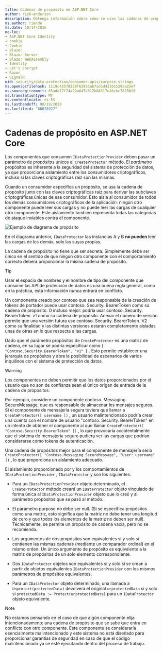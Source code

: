 ```yaml
---
title: Cadenas de propósito en ASP.NET Core
author: rick-anderson
description: Obtenga información sobre cómo se usan las cadenas de propósito en las API de protección de datos de ASP.NET Core.
ms.author: riande
ms.date: 10/14/2016
no-loc:
- ASP.NET Core Identity
- cookie
- Cookie
- Blazor
- Blazor Server
- Blazor WebAssembly
- Identity
- Let's Encrypt
- Razor
- SignalR
uid: security/data-protection/consumer-apis/purpose-strings
ms.openlocfilehash: 1119c45570338f629a3ab7adbd43361529aa23e7
ms.sourcegitcommit: 65add17f74a29a647d812b04517e46cbc78258f9
ms.translationtype: MT
ms.contentlocale: es-ES
ms.lasthandoff: 08/19/2020
ms.locfileid: "88626927"
---
```

# <a name="purpose-strings-in-aspnet-core"></a>Cadenas de propósito en ASP.NET Core

<a name="data-protection-consumer-apis-purposes"></a>

Los componentes que consumen `IDataProtectionProvider` deben pasar un parámetro de *propósitos* únicos al `CreateProtector` método. El *parámetro* propósitos es inherente a la seguridad del sistema de protección de datos, ya que proporciona aislamiento entre los consumidores criptográficos, incluso si las claves criptográficas raíz son las mismas.

Cuando un consumidor especifica un propósito, se usa la cadena de propósito junto con las claves criptográficas raíz para derivar las subclaves criptográficas únicas de ese consumidor. Esto aísla al consumidor de todos los demás consumidores criptográficos de la aplicación: ningún otro componente puede leer sus cargas y no puede leer las cargas de cualquier otro componente. Este aislamiento también representa todas las categorías de ataque inviables contra el componente.

![Ejemplo de diagrama de propósito](purpose-strings/_static/purposes.png)

En el diagrama anterior, `IDataProtector` las instancias A y B **no pueden** leer las cargas de los demás, solo las suyas propias.

La cadena de propósito no tiene que ser secreta. Simplemente debe ser único en el sentido de que ningún otro componente con el comportamiento correcto deberá proporcionar la misma cadena de propósito.

>[!TIP]
> Usar el espacio de nombres y el nombre de tipo del componente que consume las API de protección de datos es una buena regla general, como en la práctica, esta información nunca entrará en conflicto.
>
>Un componente creado por contoso que sea responsable de la creación de tokens de portador puede usar contoso. Security. BearerToken como su cadena de propósito. O incluso mejor: podría usar contoso. Security. BearerToken. v1 como su cadena de propósito. Anexar el número de versión permite que una versión futura use contoso. Security. BearerToken. V2 como su finalidad y las distintas versiones estarán completamente aisladas unas de otras en lo que respecta a las cargas.

Dado que el parámetro propósitos de `CreateProtector` es una matriz de cadena, en su lugar se podría especificar como `[ "Contoso.Security.BearerToken", "v1" ]` . Esto permite establecer una jerarquía de propósitos y abre la posibilidad de escenarios de varios inquilinos con el sistema de protección de datos.

<a name="data-protection-contoso-purpose"></a>

>[!WARNING]
> Los componentes no deben permitir que los datos proporcionados por el usuario que no son de confianza sean el único origen de entrada de la cadena de propósitos.
>
>Por ejemplo, considere un componente contoso. Messaging. SecureMessage, que es responsable de almacenar los mensajes seguros. Si el componente de mensajería segura tuviera que llamar a `CreateProtector([ username ])` , un usuario malintencionado podría crear una cuenta con el nombre de usuario "contoso. Security. BearerToken" en un intento de obtener el componente al que llamar `CreateProtector([ "Contoso.Security.BearerToken" ])` , lo que provocaría accidentalmente que el sistema de mensajería seguro pudiera ver las cargas que podrían considerarse como tokens de autenticación.
>
>Una cadena de propósitos mejor para el componente de mensajería sería `CreateProtector([ "Contoso.Messaging.SecureMessage", "User: username" ])` , lo que proporciona un aislamiento adecuado.

El aislamiento proporcionado por y los comportamientos de `IDataProtectionProvider` , `IDataProtector` y son los siguientes:

* Para un `IDataProtectionProvider` objeto determinado, el `CreateProtector` método creará un `IDataProtector` objeto vinculado de forma única al `IDataProtectionProvider` objeto que lo creó y al parámetro propósitos que se pasó al método.

* El parámetro purpose no debe ser null. (Si se especifica propósitos como una matriz, esto significa que la matriz no debe tener una longitud de cero y que todos los elementos de la matriz no deben ser null). Técnicamente, se permite un propósito de cadena vacía, pero no se recomienda.

* Los argumentos de dos propósitos son equivalentes si y solo si contienen las mismas cadenas (mediante un comparador ordinal) en el mismo orden. Un único argumento de propósito es equivalente a la matriz de propósitos de un solo elemento correspondiente.

* Dos `IDataProtector` objetos son equivalentes si y solo si se crean a partir de objetos equivalentes `IDataProtectionProvider` con los mismos parámetros de propósitos equivalentes.

* Para un `IDataProtector` objeto determinado, una llamada a `Unprotect(protectedData)` devolverá el original `unprotectedData` si y solo si `protectedData := Protect(unprotectedData)` para un `IDataProtector` objeto equivalente.

> [!NOTE]
> No estamos pensando en el caso de que algún componente elija intencionadamente una cadena de propósito que se sabe que entra en conflicto con otro componente. Este componente se consideraría esencialmente malintencionado y este sistema no está diseñado para proporcionar garantías de seguridad en caso de que el código malintencionado ya se esté ejecutando dentro del proceso de trabajo.
